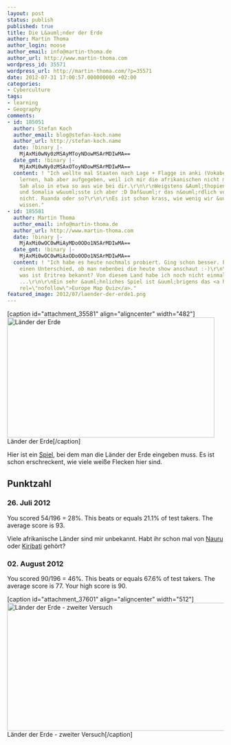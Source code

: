 ```yaml
---
layout: post
status: publish
published: true
title: Die L&auml;nder der Erde
author: Martin Thoma
author_login: moose
author_email: info@martin-thoma.de
author_url: http://www.martin-thoma.com
wordpress_id: 35571
wordpress_url: http://martin-thoma.com/?p=35571
date: 2012-07-31 17:00:57.000000000 +02:00
categories:
- Cyberculture
tags:
- learning
- Geography
comments:
- id: 185051
  author: Stefan Koch
  author_email: blog@stefan-koch.name
  author_url: http://stefan-koch.name
  date: !binary |-
    MjAxMi0wNy0zMSAyMToyNDowMSArMDIwMA==
  date_gmt: !binary |-
    MjAxMi0wNy0zMSAxOToyNDowMSArMDIwMA==
  content: ! "Ich wollte mal Staaten nach Lage + Flagge in anki (Vokabellernprogramm)
    lernen, hab aber aufgegeben, weil ich mir die afrikanischen nicht merken konnte.
    Sah also in etwa so aus wie bei dir.\r\n\r\nWeigstens &Auml;thopien und Eritrea
    und Somalia w&uuml;sste ich aber :D Daf&uuml;r das n&ouml;rdlich von S&uuml;dafrika
    nicht. Ruanda oder so?\r\n\r\nEs ist schon krass, wie wenig wir &uuml;ber Afrika
    wissen."
- id: 185581
  author: Martin Thoma
  author_email: info@martin-thoma.de
  author_url: http://www.martin-thoma.com
  date: !binary |-
    MjAxMi0wOC0wMiAyMDo0ODo1NSArMDIwMA==
  date_gmt: !binary |-
    MjAxMi0wOC0wMiAxODo0ODo1NSArMDIwMA==
  content: ! "Ich habe es heute nochmals probiert. Ging schon besser. Es macht wohl
    einen Unterschied, ob man nebenbei die heute show anschaut :-)\r\n\r\nF&uuml;r
    was ist Eritrea bekannt? Von diesem Land habe ich noch nicht einmal geh&ouml;rt
    ...\r\n\r\nEin sehr &auml;hnliches Spiel ist &uuml;brigens das <a href=\"http://www.jetpunk.com/quizzes/map-quiz-europe.php\"
    rel=\"nofollow\">Europe Map Quiz</a>."
featured_image: 2012/07/laender-der-erde1.png
---
```

[caption id="attachment_35581" align="aligncenter" width="482"]<a href="http://martin-thoma.com/wp-content/uploads/2012/07/laender-der-erde.png"><img class=" wp-image-35581 " title="L&auml;nder der Erde" src="http://martin-thoma.com/wp-content/uploads/2012/07/laender-der-erde.png" alt="L&auml;nder der Erde" width="482" height="280" /></a> L&auml;nder der Erde[/caption]

Hier ist ein <a href="http://www.jetpunk.com/quizzes/lander-der-welt-quiz">Spiel</a>, bei dem man die L&auml;nder der Erde eingeben muss. Es ist schon erschreckent, wie viele wei&szlig;e Flecken hier sind.

<h2>Punktzahl</h2>
<h3>26. Juli 2012</h3>
You scored 54/196 = 28%.
This beats or equals 21.1% of test takers.
The average score is 93.

Viele afrikanische L&auml;nder sind mir unbekannt. Habt ihr schon mal von <a href="http://de.wikipedia.org/wiki/Nauru">Nauru</a> oder <a href="http://de.wikipedia.org/wiki/Kiribati">Kiribati</a> geh&ouml;rt?

<h3>02. August 2012</h3>
You scored 90/196 = 46%.
This beats or equals 67.6% of test takers.
The average score is 77.
Your high score is 90.

[caption id="attachment_37601" align="aligncenter" width="512"]<a href="http://martin-thoma.com/wp-content/uploads/2012/07/laender-der-erde-2.png"><img src="http://martin-thoma.com/wp-content/uploads/2012/07/laender-der-erde-2.png" alt="L&auml;nder der Erde - zweiter Versuch" title="L&auml;nder der Erde - zweiter Versuch" width="512" height="298" class="size-full wp-image-37601" /></a> L&auml;nder der Erde - zweiter Versuch[/caption]
